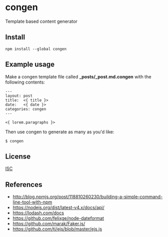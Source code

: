 # congen

Template based content generator

## Install

    npm install --global congen

## Example usage

Make a congen template file called **_posts/_post.md.congen** with the following contents:

    ---
    layout: post
    title:  <{ title }>
    date:   <{ date }>
    categories: congen
    ---

    <{ lorem.paragraphs }>

Then use congen to generate as many as you'd like:

    $ congen

## License

[ISC](LICENSE)

## References

- http://blog.npmjs.org/post/118810260230/building-a-simple-command-line-tool-with-npm
- https://nodejs.org/dist/latest-v4.x/docs/api/
- https://lodash.com/docs
- https://github.com/felixge/node-dateformat
- https://github.com/marak/Faker.js/
- https://github.com/tj/ejs/blob/master/ejs.js
